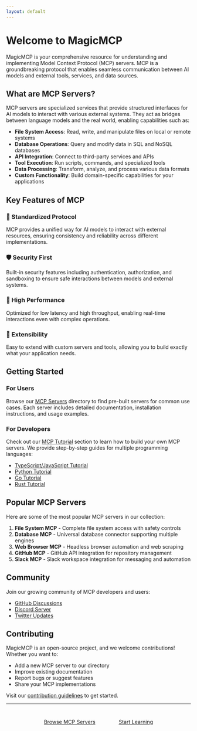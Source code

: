 ```yaml
---
layout: default
---
```


# Welcome to MagicMCP

MagicMCP is your comprehensive resource for understanding and implementing Model Context Protocol (MCP) servers. MCP is a groundbreaking protocol that enables seamless communication between AI models and external tools, services, and data sources.

## What are MCP Servers?

MCP servers are specialized services that provide structured interfaces for AI models to interact with various external systems. They act as bridges between language models and the real world, enabling capabilities such as:

- **File System Access**: Read, write, and manipulate files on local or remote systems
- **Database Operations**: Query and modify data in SQL and NoSQL databases
- **API Integration**: Connect to third-party services and APIs
- **Tool Execution**: Run scripts, commands, and specialized tools
- **Data Processing**: Transform, analyze, and process various data formats
- **Custom Functionality**: Build domain-specific capabilities for your applications

## Key Features of MCP

### 🔌 Standardized Protocol
MCP provides a unified way for AI models to interact with external resources, ensuring consistency and reliability across different implementations.

### 🛡️ Security First
Built-in security features including authentication, authorization, and sandboxing to ensure safe interactions between models and external systems.

### 🚀 High Performance
Optimized for low latency and high throughput, enabling real-time interactions even with complex operations.

### 🔧 Extensibility
Easy to extend with custom servers and tools, allowing you to build exactly what your application needs.

## Getting Started

### For Users
Browse our [MCP Servers](/mcp-servers/) directory to find pre-built servers for common use cases. Each server includes detailed documentation, installation instructions, and usage examples.

### For Developers
Check out our [MCP Tutorial](/tutorials/) section to learn how to build your own MCP servers. We provide step-by-step guides for multiple programming languages:

- [TypeScript/JavaScript Tutorial](/tutorials/typescript-tutorial/)
- [Python Tutorial](/tutorials/python-tutorial/)
- [Go Tutorial](/tutorials/go-tutorial/)
- [Rust Tutorial](/tutorials/rust-tutorial/)

## Popular MCP Servers

Here are some of the most popular MCP servers in our collection:

1. **File System MCP** - Complete file system access with safety controls
2. **Database MCP** - Universal database connector supporting multiple engines
3. **Web Browser MCP** - Headless browser automation and web scraping
4. **GitHub MCP** - GitHub API integration for repository management
5. **Slack MCP** - Slack workspace integration for messaging and automation

## Community

Join our growing community of MCP developers and users:

- [GitHub Discussions](https://github.com/magicmcp/community/discussions)
- [Discord Server](https://discord.gg/magicmcp)
- [Twitter Updates](https://twitter.com/magicmcp)

## Contributing

MagicMCP is an open-source project, and we welcome contributions! Whether you want to:

- Add a new MCP server to our directory
- Improve existing documentation
- Report bugs or suggest features
- Share your MCP implementations

Visit our [contribution guidelines](https://github.com/magicmcp/mcp-servers/blob/main/CONTRIBUTING.md) to get started.

---

<div class="cta-section" style="text-align: center; margin: 40px 0;">
  <a href="/mcp-servers/" class="btn btn-primary" style="padding: 10px 20px; margin: 0 10px;">Browse MCP Servers</a>
  <a href="/tutorials/" class="btn btn-secondary" style="padding: 10px 20px; margin: 0 10px;">Start Learning</a>
</div>